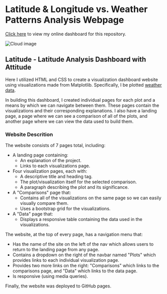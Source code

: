# Latitude & Longitude vs. Weather Patterns Analysis Webpage

[Click here](https://tjjaramillo.github.io/Web-Design-Challenge/) to view my online dashboard for this repository.

![Cloud image](images/clouds)

## Latitude - Latitude Analysis Dashboard with Attitude

Here I utilized HTML and CSS to create a visualization dashboard website using visualizations made from Matplotlib. Specifically, I be plotted [weather data](Resources/cities.csv).

In building this dashboard, I created individual pages for each plot and a means by which we can navigate between them. These pages contain the visualizations and their corresponding explanations. I also have a landing page, a page where we can see a comparison of all of the plots, and another page where we can view the data used to build them.

### Website Descrition

The website consists of 7 pages total, including:

* A landing page containing:
  * An explanation of the project.
  * Links to each visualizations page.
* Four visualization pages, each with:
  * A descriptive title and heading tag.
  * The plot/visualization itself for the selected comparison.
  * A paragraph describing the plot and its significance.
* A "Comparisons" page that:
  * Contains all of the visualizations on the same page so we can easily visually compare them.
  * Uses a bootstrap grid for the visualizations.
* A "Data" page that:
  * Displays a responsive table containing the data used in the visualizations.

The website, at the top of every page, has a navigation menu that:

* Has the name of the site on the left of the nav which allows users to return to the landing page from any page.
* Contains a dropdown on the right of the navbar named "Plots" which provides links to each individual visualization page.
* Provides two more links on the right: "Comparisons" which links to the comparisons page, and "Data" which links to the data page.
* Is responsive (using media queries).

Finally, the website was deployed to GitHub pages.


